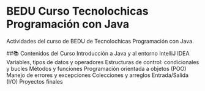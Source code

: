 # BEDU Curso Tecnolochicas Programación con Java
Actividades del curso de BEDU de Tecnolochicas Programación con Java.

##📚 Contenidos del Curso
Introducción a Java y al entorno IntelliJ IDEA
Variables, tipos de datos y operadores
Estructuras de control: condicionales y bucles
Métodos y funciones
Programación orientada a objetos (POO)
Manejo de errores y excepciones
Colecciones y arreglos
Entrada/Salida (I/O)
Proyectos finales
